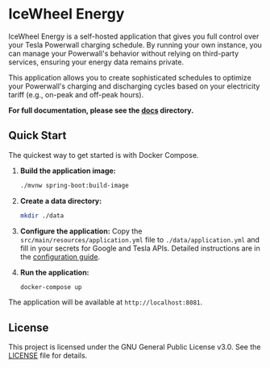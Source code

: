 # IceWheel Energy

IceWheel Energy is a self-hosted application that gives you full control over your Tesla Powerwall charging schedule. By
running your own instance, you can manage your Powerwall's behavior without relying on third-party services, ensuring
your energy data remains private.

This application allows you to create sophisticated schedules to optimize your Powerwall's charging and discharging
cycles based on your electricity tariff (e.g., on-peak and off-peak hours).

**For full documentation, please see the [docs](./docs/index.md) directory.**

## Quick Start

The quickest way to get started is with Docker Compose.

1. **Build the application image:**
   ```bash
   ./mvnw spring-boot:build-image
   ```

2. **Create a data directory:**
   ```bash
   mkdir ./data
   ```

3. **Configure the application:**
   Copy the `src/main/resources/application.yml` file to `./data/application.yml` and fill in your secrets for Google
   and Tesla APIs. Detailed instructions are in the [configuration guide](./docs/getting-started/configuration.md).

4. **Run the application:**
   ```bash
   docker-compose up
   ```

The application will be available at `http://localhost:8081`.

## License

This project is licensed under the GNU General Public License v3.0. See the [LICENSE](./LICENSE) file for details.
